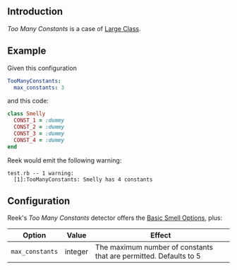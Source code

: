 ## Introduction

_Too Many Constants_ is a case of [Large Class](Large-Class.md).

## Example

Given this configuration

```yaml
TooManyConstants:
  max_constants: 3
```

and this code:

```ruby
class Smelly
  CONST_1 = :dummy
  CONST_2 = :dummy
  CONST_3 = :dummy
  CONST_4 = :dummy
end
```

Reek would emit the following warning:

```
test.rb -- 1 warning:
  [1]:TooManyConstants: Smelly has 4 constants
```
## Configuration

Reek's _Too Many Constants_ detector offers the [Basic Smell Options](Basic-Smell-Options.md), plus:

| Option                   | Value   | Effect  |
| -------------------------|---------|---------|
| `max_constants` | integer | The maximum number of constants that are permitted. Defaults to 5 |
